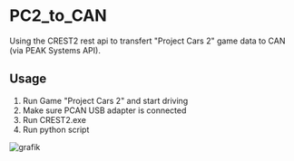 # PC2_to_CAN
Using the CREST2 rest api to transfert "Project Cars 2" game data to CAN (via PEAK Systems API).

## Usage
1. Run Game "Project Cars 2" and start driving
2. Make sure PCAN USB adapter is connected
3. Run CREST2.exe
4. Run python script

![grafik](https://github.com/vertexxx/PC2_to_CAN/assets/5460324/3586c14b-1987-4915-a216-de0e0904b7a7)
